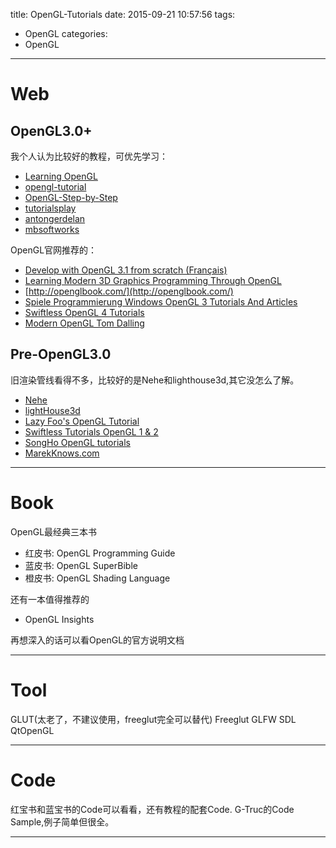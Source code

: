 title: OpenGL-Tutorials
date: 2015-09-21 10:57:56
tags:
- OpenGL
categories:
- OpenGL

---

# Web

## OpenGL3.0+
我个人认为比较好的教程，可优先学习：
- [Learning OpenGL](http://www.learnopengl.com/)
- [opengl-tutorial](http://www.opengl-tutorial.org/)
- [OpenGL-Step-by-Step](http://ogldev.atspace.co.uk/index.html)
- [tutorialsplay](https://tutorialsplay.com/opengl/)
-  [antongerdelan](http://antongerdelan.net/opengl/index.html)
- [mbsoftworks](http://www.mbsoftworks.sk/index.php?page=tutorials&series=1)

<!--more-->

OpenGL官网推荐的：
- [Develop with OpenGL 3.1 from scratch (Français)](https://openclassrooms.com/courses/developpez-vos-applications-3d-avec-opengl-3-3)
- [Learning Modern 3D Graphics Programming Through OpenGL](http://alfonse.bitbucket.org/oldtut/index.html)
- [http://openglbook.com/](http://openglbook.com/)
- [Spiele Programmierung Windows OpenGL 3 Tutorials And Articles](http://www.spieleprogrammierung.net/)
- [Swiftless OpenGL 4 Tutorials](http://www.swiftless.com/opengl4tuts.html)
- [Modern OpenGL Tom Dalling](http://www.tomdalling.com/blog/category/modern-opengl/)

## Pre-OpenGL3.0
旧渲染管线看得不多，比较好的是Nehe和lighthouse3d,其它没怎么了解。
- [Nehe](http://nehe.gamedev.net/)
- [lightHouse3d](http://www.lighthouse3d.com/)
- [Lazy Foo's OpenGL Tutorial](http://lazyfoo.net/tutorials/OpenGL/index.php)
- [Swiftless Tutorials OpenGL 1 & 2](http://www.swiftless.com/opengltuts.html)
- [SongHo OpenGL tutorials](http://www.songho.ca/opengl/index.html)
- [MarekKnows.com](http://www.marekknows.com/)

---
# Book
OpenGL最经典三本书
- 红皮书: OpenGL Programming Guide
- 蓝皮书: OpenGL SuperBible
- 橙皮书: OpenGL Shading Language

还有一本值得推荐的
- OpenGL Insights

再想深入的话可以看OpenGL的官方说明文档

---
# Tool
GLUT(太老了，不建议使用，freeglut完全可以替代)
Freeglut
GLFW
SDL
QtOpenGL

---
# Code
红宝书和蓝宝书的Code可以看看，还有教程的配套Code.
G-Truc的Code Sample,例子简单但很全。

---
